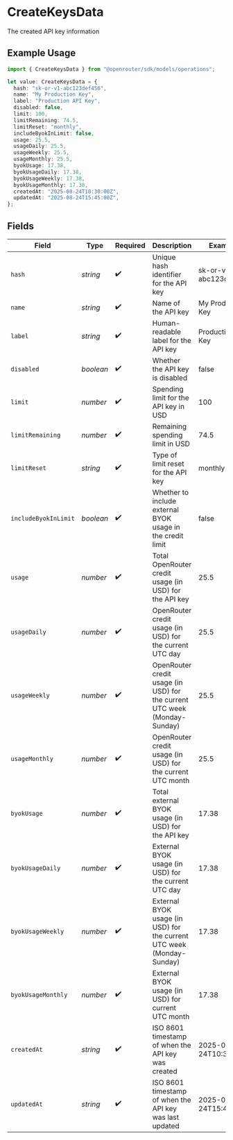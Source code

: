 # CreateKeysData

The created API key information

## Example Usage

```typescript
import { CreateKeysData } from "@openrouter/sdk/models/operations";

let value: CreateKeysData = {
  hash: "sk-or-v1-abc123def456",
  name: "My Production Key",
  label: "Production API Key",
  disabled: false,
  limit: 100,
  limitRemaining: 74.5,
  limitReset: "monthly",
  includeByokInLimit: false,
  usage: 25.5,
  usageDaily: 25.5,
  usageWeekly: 25.5,
  usageMonthly: 25.5,
  byokUsage: 17.38,
  byokUsageDaily: 17.38,
  byokUsageWeekly: 17.38,
  byokUsageMonthly: 17.38,
  createdAt: "2025-08-24T10:30:00Z",
  updatedAt: "2025-08-24T15:45:00Z",
};
```

## Fields

| Field                                                                     | Type                                                                      | Required                                                                  | Description                                                               | Example                                                                   |
| ------------------------------------------------------------------------- | ------------------------------------------------------------------------- | ------------------------------------------------------------------------- | ------------------------------------------------------------------------- | ------------------------------------------------------------------------- |
| `hash`                                                                    | *string*                                                                  | :heavy_check_mark:                                                        | Unique hash identifier for the API key                                    | sk-or-v1-abc123def456                                                     |
| `name`                                                                    | *string*                                                                  | :heavy_check_mark:                                                        | Name of the API key                                                       | My Production Key                                                         |
| `label`                                                                   | *string*                                                                  | :heavy_check_mark:                                                        | Human-readable label for the API key                                      | Production API Key                                                        |
| `disabled`                                                                | *boolean*                                                                 | :heavy_check_mark:                                                        | Whether the API key is disabled                                           | false                                                                     |
| `limit`                                                                   | *number*                                                                  | :heavy_check_mark:                                                        | Spending limit for the API key in USD                                     | 100                                                                       |
| `limitRemaining`                                                          | *number*                                                                  | :heavy_check_mark:                                                        | Remaining spending limit in USD                                           | 74.5                                                                      |
| `limitReset`                                                              | *string*                                                                  | :heavy_check_mark:                                                        | Type of limit reset for the API key                                       | monthly                                                                   |
| `includeByokInLimit`                                                      | *boolean*                                                                 | :heavy_check_mark:                                                        | Whether to include external BYOK usage in the credit limit                | false                                                                     |
| `usage`                                                                   | *number*                                                                  | :heavy_check_mark:                                                        | Total OpenRouter credit usage (in USD) for the API key                    | 25.5                                                                      |
| `usageDaily`                                                              | *number*                                                                  | :heavy_check_mark:                                                        | OpenRouter credit usage (in USD) for the current UTC day                  | 25.5                                                                      |
| `usageWeekly`                                                             | *number*                                                                  | :heavy_check_mark:                                                        | OpenRouter credit usage (in USD) for the current UTC week (Monday-Sunday) | 25.5                                                                      |
| `usageMonthly`                                                            | *number*                                                                  | :heavy_check_mark:                                                        | OpenRouter credit usage (in USD) for the current UTC month                | 25.5                                                                      |
| `byokUsage`                                                               | *number*                                                                  | :heavy_check_mark:                                                        | Total external BYOK usage (in USD) for the API key                        | 17.38                                                                     |
| `byokUsageDaily`                                                          | *number*                                                                  | :heavy_check_mark:                                                        | External BYOK usage (in USD) for the current UTC day                      | 17.38                                                                     |
| `byokUsageWeekly`                                                         | *number*                                                                  | :heavy_check_mark:                                                        | External BYOK usage (in USD) for the current UTC week (Monday-Sunday)     | 17.38                                                                     |
| `byokUsageMonthly`                                                        | *number*                                                                  | :heavy_check_mark:                                                        | External BYOK usage (in USD) for current UTC month                        | 17.38                                                                     |
| `createdAt`                                                               | *string*                                                                  | :heavy_check_mark:                                                        | ISO 8601 timestamp of when the API key was created                        | 2025-08-24T10:30:00Z                                                      |
| `updatedAt`                                                               | *string*                                                                  | :heavy_check_mark:                                                        | ISO 8601 timestamp of when the API key was last updated                   | 2025-08-24T15:45:00Z                                                      |
